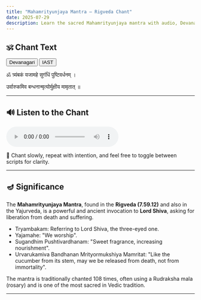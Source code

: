 ```yaml
---
title: "Mahamrityunjaya Mantra – Rigveda Chant"
date: 2025-07-29
description: Learn the sacred Mahamrityunjaya mantra with audio, Devanagari and IAST text.
---
```


<!--more-->

## 🕉️ Chant Text

<div id="script-toggle" style="margin-bottom: 1em;">
  <button id="btn-deva" onclick="showDeva()">Devanagari</button>
  <button id="btn-iast" onclick="showIAST()">IAST</button>
</div>

<div id="devanagari" style="display: block;">
  <p id="line1">ॐ त्र्यंबकं यजामहे सुगंधिं पुष्टिवर्धनम् ।</p>
  <p id="line2">उर्वारुकमिव बन्धनान्मृत्योर्मुक्षीय मामृतात् ॥</p>
</div>

<div id="iast" style="display: none;">
  <p id="line1-roman">oṃ tryaṃbakaṃ yajāmahe sugaṃdhiṃ puṣṭivardhanam |</p>
  <p id="line2-roman">urvārukamiva bandhanān mṛtyormukṣīya māmṛtāt ||</p>
</div>

---

## 🔊 Listen to the Chant

<audio controls>
  <source src="/learn-hindu-chanting/assets/audio/mahamrityunjaya.mp3" type="audio/mpeg">
</audio>

🙏 Chant slowly, repeat with intention, and feel free to toggle between scripts for clarity.

---

## 🪔 Significance

The **Mahamrityunjaya Mantra**, found in the **Rigveda (7.59.12)** and also in the Yajurveda, is a powerful and ancient invocation to **Lord Shiva**, asking for liberation from death and suffering.

- Tryambakam: Referring to Lord Shiva, the three-eyed one.
- Yajamahe: "We worship".
- Sugandhim Pushtivardhanam: "Sweet fragrance, increasing nourishment".
- Urvarukamiva Bandhanan Mrityormukshiya Mamritat: "Like the cucumber from its stem, may we be released from death, not from immortality".

The mantra is traditionally chanted 108 times, often using a Rudraksha mala (rosary) and is one of the most sacred in Vedic tradition.

---

<script>
function showDeva() {
  document.getElementById('devanagari').style.display = 'block';
  document.getElementById('iast').style.display = 'none';
  document.getElementById('btn-deva').style.fontWeight = 'bold';
  document.getElementById('btn-iast').style.fontWeight = 'normal';
}
function showIAST() {
  document.getElementById('devanagari').style.display = 'none';
  document.getElementById('iast').style.display = 'block';
  document.getElementById('btn-deva').style.fontWeight = 'normal';
  document.getElementById('btn-iast').style.fontWeight = 'bold';
}
</script>

<script>
const audio = document.querySelector('audio');
const devanagariVisible = () => document.getElementById('devanagari').style.display !== 'none';

audio.ontimeupdate = () => {
  const t = audio.currentTime;

  const lines = [
    { id: 'line1', roman: 'line1-roman', start: 0, end: 6 },
    { id: 'line2', roman: 'line2-roman', start: 6, end: 14 }
  ];

  lines.forEach(({ id, roman, start, end }) => {
    const visibleId = devanagariVisible() ? id : roman;
    const el = document.getElementById(visibleId);
    if (!el) return;

    if (t >= start && t < end) {
      el.style.backgroundColor = 'yellow';
    } else {
      el.style.backgroundColor = '';
    }
  });
};
</script>
